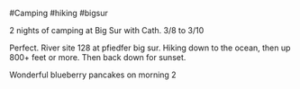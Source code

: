 #Camping #hiking #bigsur

2 nights of camping at Big Sur with Cath. 3/8 to 3/10

Perfect. River site 128 at pfiedfer big sur. Hiking down to the ocean, then up 800+ feet or more. Then back down for sunset. 

Wonderful blueberry pancakes on morning 2